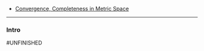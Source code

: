 - [Convergence, Completeness in Metric Space](Functional%20Spaces/Convergence,%20Completeness%20in%20Metric%20Space.md)


---
### **Intro**

#UNFINISHED 